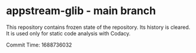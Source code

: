 # appstream-glib - main branch

This repository contains frozen state of the repository.
Its history is cleared. It is used only for static code
analysis with Codacy.

Commit Time: 1688736032